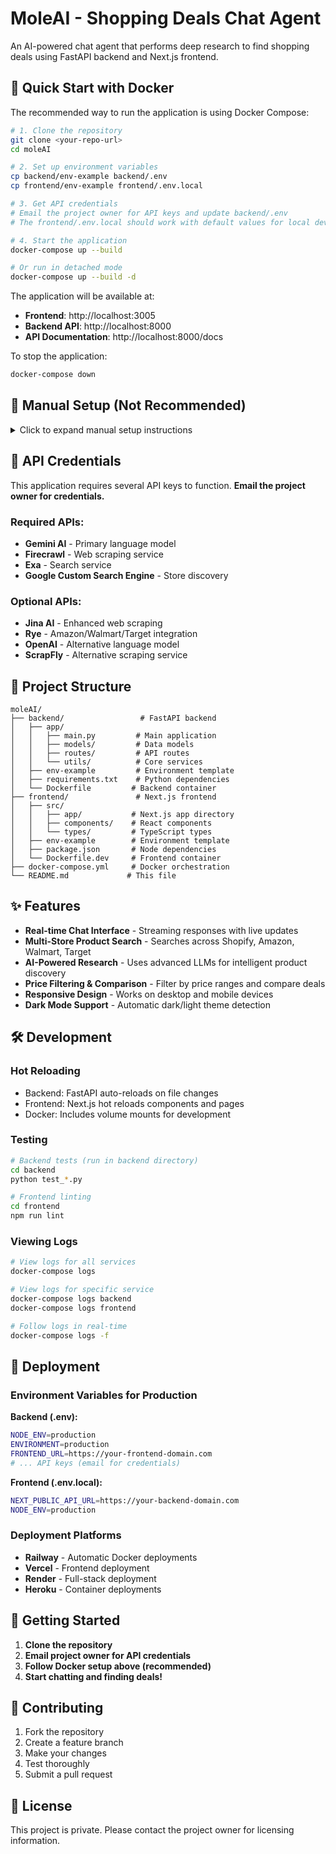 # MoleAI - Shopping Deals Chat Agent

An AI-powered chat agent that performs deep research to find shopping deals using FastAPI backend and Next.js frontend.

## 🚀 Quick Start with Docker

The recommended way to run the application is using Docker Compose:

```bash
# 1. Clone the repository
git clone <your-repo-url>
cd moleAI

# 2. Set up environment variables
cp backend/env-example backend/.env
cp frontend/env-example frontend/.env.local

# 3. Get API credentials
# Email the project owner for API keys and update backend/.env
# The frontend/.env.local should work with default values for local development

# 4. Start the application
docker-compose up --build

# Or run in detached mode
docker-compose up --build -d
```

The application will be available at:
- **Frontend**: http://localhost:3005
- **Backend API**: http://localhost:8000
- **API Documentation**: http://localhost:8000/docs

To stop the application:
```bash
docker-compose down
```

## 🔧 Manual Setup (Not Recommended)

<details>
<summary>Click to expand manual setup instructions</summary>

### Prerequisites
- Python 3.11+
- Node.js 18+
- API credentials (email project owner)

### 1. Backend Setup (FastAPI)

```bash
# Navigate to backend directory
cd backend

# Copy environment template
cp env-example .env

# Edit .env file with your API credentials
# (Email project owner for credentials)

# Create and activate virtual environment
python -m venv venv

# Activate virtual environment
# On macOS/Linux:
source venv/bin/activate
# On Windows:
# venv\Scripts\activate

# Install dependencies
pip install -r requirements.txt

# Start the backend server
uvicorn app.main:app --reload --host 0.0.0.0 --port 8000
```

Backend will be available at: http://localhost:8000

### 2. Frontend Setup (Next.js)

```bash
# Navigate to frontend directory (in a new terminal)
cd frontend

# Copy environment template
cp env-example .env.local

# Edit .env.local and set NEXT_PUBLIC_API_URL=http://localhost:8000

# Install dependencies
npm install

# Start development server
npm run dev -- --port 3005
```

Frontend will be available at: http://localhost:3005

</details>

## 🔑 API Credentials

This application requires several API keys to function. **Email the project owner for credentials.**

### Required APIs:
- **Gemini AI** - Primary language model
- **Firecrawl** - Web scraping service
- **Exa** - Search service
- **Google Custom Search Engine** - Store discovery

### Optional APIs:
- **Jina AI** - Enhanced web scraping
- **Rye** - Amazon/Walmart/Target integration
- **OpenAI** - Alternative language model
- **ScrapFly** - Alternative scraping service

## 📁 Project Structure

```
moleAI/
├── backend/                 # FastAPI backend
│   ├── app/
│   │   ├── main.py         # Main application
│   │   ├── models/         # Data models
│   │   ├── routes/         # API routes
│   │   └── utils/          # Core services
│   ├── env-example         # Environment template
│   ├── requirements.txt    # Python dependencies
│   └── Dockerfile         # Backend container
├── frontend/               # Next.js frontend
│   ├── src/
│   │   ├── app/           # Next.js app directory
│   │   ├── components/    # React components
│   │   └── types/         # TypeScript types
│   ├── env-example        # Environment template
│   ├── package.json       # Node dependencies
│   └── Dockerfile.dev     # Frontend container
├── docker-compose.yml     # Docker orchestration
└── README.md             # This file
```

## ✨ Features

- **Real-time Chat Interface** - Streaming responses with live updates
- **Multi-Store Product Search** - Searches across Shopify, Amazon, Walmart, Target
- **AI-Powered Research** - Uses advanced LLMs for intelligent product discovery
- **Price Filtering & Comparison** - Filter by price ranges and compare deals
- **Responsive Design** - Works on desktop and mobile devices
- **Dark Mode Support** - Automatic dark/light theme detection

## 🛠️ Development

### Hot Reloading
- Backend: FastAPI auto-reloads on file changes
- Frontend: Next.js hot reloads components and pages
- Docker: Includes volume mounts for development

### Testing
```bash
# Backend tests (run in backend directory)
cd backend
python test_*.py

# Frontend linting
cd frontend
npm run lint
```

### Viewing Logs
```bash
# View logs for all services
docker-compose logs

# View logs for specific service
docker-compose logs backend
docker-compose logs frontend

# Follow logs in real-time
docker-compose logs -f
```

## 🚢 Deployment

### Environment Variables for Production

**Backend (.env):**
```bash
NODE_ENV=production
ENVIRONMENT=production
FRONTEND_URL=https://your-frontend-domain.com
# ... API keys (email for credentials)
```

**Frontend (.env.local):**
```bash
NEXT_PUBLIC_API_URL=https://your-backend-domain.com
NODE_ENV=production
```

### Deployment Platforms
- **Railway** - Automatic Docker deployments
- **Vercel** - Frontend deployment
- **Render** - Full-stack deployment
- **Heroku** - Container deployments

## 📧 Getting Started

1. **Clone the repository**
2. **Email project owner for API credentials**
3. **Follow Docker setup above (recommended)**
4. **Start chatting and finding deals!**

## 🤝 Contributing

1. Fork the repository
2. Create a feature branch
3. Make your changes
4. Test thoroughly
5. Submit a pull request

## 📄 License

This project is private. Please contact the project owner for licensing information. 